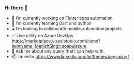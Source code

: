 ### Hi there 👋

<!--
**findms/findms** is a ✨ _special_ ✨ repository because its `README.md` (this file) appears on your GitHub profile.

Here are some ideas to get you started:
-->
- 🔭 I’m currently working on Flutter apps automation
- 🌱 I’m currently learning Dart and python
- ⌛ I’m looking to collaborate mobile automation projects
- ✅ Live utility on Azure DevOps https://marketplace.visualstudio.com/items?itemName=ManishSingh.soapuiazure
- 💬 Ask me about any query that I can help with.
- 📫 Linkedin https://www.linkedin.com/in/thenewbeginning/




